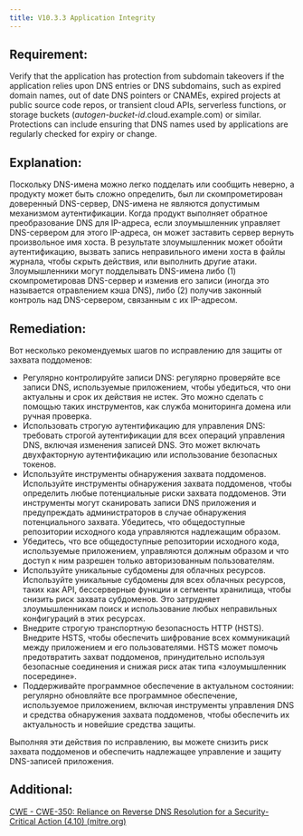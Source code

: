 ```yaml
---
title: V10.3.3 Application Integrity
---
```







## Requirement:

Verify that the application has protection from subdomain takeovers if the application relies upon DNS entries or DNS subdomains, such as expired domain names, out of date DNS pointers or CNAMEs, expired projects at public source code repos, or transient cloud APIs, serverless functions, or storage buckets (*autogen-bucket-id*.cloud.example.com) or similar. Protections can include ensuring that DNS names used by applications are regularly checked for expiry or change.

## Explanation:

Поскольку DNS-имена можно легко подделать или сообщить неверно, а продукту может быть сложно определить, был ли скомпрометирован доверенный DNS-сервер, DNS-имена не являются допустимым механизмом аутентификации. Когда продукт выполняет обратное преобразование DNS для IP-адреса, если злоумышленник управляет DNS-сервером для этого IP-адреса, он может заставить сервер вернуть произвольное имя хоста. В результате злоумышленник может обойти аутентификацию, вызвать запись неправильного имени хоста в файлы журнала, чтобы скрыть действия, или выполнить другие атаки. Злоумышленники могут подделывать DNS-имена либо (1) скомпрометировав DNS-сервер и изменив его записи (иногда это называется отравлением кэша DNS), либо (2) получив законный контроль над DNS-сервером, связанным с их IP-адресом.

## Remediation:

Вот несколько рекомендуемых шагов по исправлению для защиты от захвата поддоменов: 

- Регулярно контролируйте записи DNS: регулярно проверяйте все записи DNS, используемые приложением, чтобы убедиться, что они актуальны и срок их действия не истек. Это можно сделать с помощью таких инструментов, как служба мониторинга домена или ручная проверка. 
- Использовать строгую аутентификацию для управления DNS: требовать строгой аутентификации для всех операций управления DNS, включая изменения записей DNS. Это может включать двухфакторную аутентификацию или использование безопасных токенов. 
- Используйте инструменты обнаружения захвата поддоменов. Используйте инструменты обнаружения захвата поддоменов, чтобы определить любые потенциальные риски захвата поддоменов. Эти инструменты могут сканировать записи DNS приложения и предупреждать администраторов в случае обнаружения потенциального захвата. Убедитесь, что общедоступные репозитории исходного кода управляются надлежащим образом. 
- Убедитесь, что все общедоступные репозитории исходного кода, используемые приложением, управляются должным образом и что доступ к ним разрешен только авторизованным пользователям.
-  Используйте уникальные субдомены для облачных ресурсов. Используйте уникальные субдомены для всех облачных ресурсов, таких как API, бессерверные функции и сегменты хранилища, чтобы снизить риск захвата субдоменов. Это затрудняет злоумышленникам поиск и использование любых неправильных конфигураций в этих ресурсах. 
- Внедрите строгую транспортную безопасность HTTP (HSTS). Внедрите HSTS, чтобы обеспечить шифрование всех коммуникаций между приложением и его пользователями. HSTS может помочь предотвратить захват поддоменов, принудительно используя безопасные соединения и снижая риск атак типа «злоумышленник посередине». 
- Поддерживайте программное обеспечение в актуальном состоянии: регулярно обновляйте все программное обеспечение, используемое приложением, включая инструменты управления DNS и средства обнаружения захвата поддоменов, чтобы обеспечить их актуальность и новейшие средства защиты. 


Выполняя эти действия по исправлению, вы можете снизить риск захвата поддоменов и обеспечить надлежащее управление и защиту DNS-записей приложения.

## Additional:

[CWE - CWE-350: Reliance on Reverse DNS Resolution for a Security-Critical Action (4.10) (mitre.org)](https://cwe.mitre.org/data/definitions/350.html)




